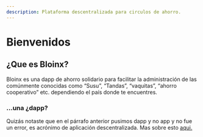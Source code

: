 ```yaml
---
description: Plataforma descentralizada para circulos de ahorro.
---
```


# Bienvenidos

## ¿Que es Bloinx?

Bloinx es una dapp de ahorro solidario para facilitar la administración de las comúnmente conocidas como “Susu”, “Tandas”, “vaquitas”, “ahorro cooperativo” etc. dependiendo el país donde te encuentres.&#x20;

### ...una ¿dapp?

Quizás notaste que en el párrafo anterior pusimos dapp y no app y no fue un error, es acrónimo de aplicación descentralizada. Mas sobre esto [aqui.](espanol/mas-sobre-blockchain.md)

